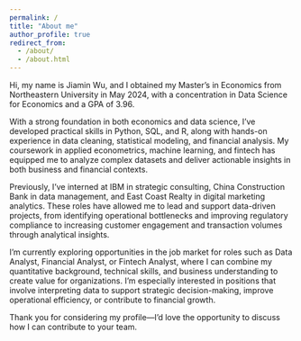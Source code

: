 ```yaml
---
permalink: /
title: "About me"
author_profile: true
redirect_from: 
  - /about/
  - /about.html
---
```


Hi, my name is Jiamin Wu, and I obtained my Master’s in Economics from Northeastern University in May 2024, with a concentration in Data Science for Economics and a GPA of 3.96.  

With a strong foundation in both economics and data science, I’ve developed practical skills in Python, SQL, and R, along with hands-on experience in data cleaning, statistical modeling, and financial analysis. My coursework in applied econometrics, machine learning, and fintech has equipped me to analyze complex datasets and deliver actionable insights in both business and financial contexts.  

Previously, I’ve interned at IBM in strategic consulting, China Construction Bank in data management, and East Coast Realty in digital marketing analytics. These roles have allowed me to lead and support data-driven projects, from identifying operational bottlenecks and improving regulatory compliance to increasing customer engagement and transaction volumes through analytical insights.

I’m currently exploring opportunities in the job market for roles such as Data Analyst, Financial Analyst, or Fintech Analyst, where I can combine my quantitative background, technical skills, and business understanding to create value for organizations. I’m especially interested in positions that involve interpreting data to support strategic decision-making, improve operational efficiency, or contribute to financial growth.

Thank you for considering my profile—I’d love the opportunity to discuss how I can contribute to your team.

